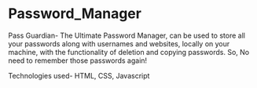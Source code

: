 # Password_Manager
Pass Guardian- The Ultimate Password Manager, can be used to store all your passwords along with usernames and websites, locally on your machine, with the functionality of deletion and copying passwords. So, No need to remember those passwords again!

Technologies used- HTML, CSS, Javascript
